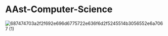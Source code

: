 # AAst-Computer-Science




![687474703a2f2f692e696d6775722e636f6d2f5245514b3056552e6a7067 (1)](https://user-images.githubusercontent.com/39864308/73569340-e2305400-4472-11ea-8198-7845442862a6.jpg)
